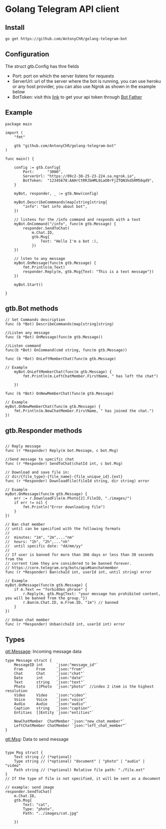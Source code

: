 # Golang Telegram API client

## Install 
```bash
go get https://github.com/AntonyChR/golang-telegram-bot
```

## Configuration

The struct gtb.Config has thre fields
- Port: port on which the server listens for requests
- ServerUrl: url of the server where the bot is running, you can use heroku or any host provider, you can also use Ngrok as shown in the example below
- BotToken:  visit this [link](https://core.telegram.org/bots/tutorial#obtain-your-bot-token) to get your api token through [Bot Father](https://t.me/botfather)

## Example

```golang
package main

import (
	"fmt"

	gtb "github.com/AntonyChR/golang-telegram-bot"
)

func main() {

	config := gtb.Config{
		Port:      "3000",
		ServerUrl: "https://09c2-38-25-23-224.sa.ngrok.io",
		BotToken:  "12345678:AAHrCtRRJbHML0iaO0rFjZTQN3kdSRM56qd9",
	}

	myBot, responder, _ := gtb.New(config)

	myBot.DescribeCommmands(map[string]string{
		"info": "Get info about bot",
	})
	
	// listens for the /info command and responds with a text
	myBot.OnCommand("/info", func(m gtb.Message) {
		responder.SendToChat(
			m.Chat.ID,
			gtb.Msg{
				Text: "Hello I'm a bot :),
			})
	})
	
	// lsten to any message
	myBot.OnMessage(func(m gtb.Message) {
		fmt.Println(m.Text)
		responder.Reply(m, gtb.Msg{Text: "This is a text message"})
	})

	myBot.Start()

}

```

## gtb.Bot methods


```golang
// Set Commands description
func (b *Bot) DescribeCommands(map[string]string)

//Listen any message
func (b *Bot) OnMessage(func(m gtb.Message))

//Listen command
func(b *Bot) OnCommand(cmd string, func(m gtb.Message))

func (b *Bot) OnLeftMemberChat(func(m gtb.Message)

// Example
	myBot.OnLeftMemberChat(func(m gtb.Message) {
		fmt.Println(m.LeftChatMember.FirstName, " has left the chat")

	})

func (b *Bot) OnNewMemberChat(func(m gtb.Message)

// Example
myBot.OnNewMemberChat(func(m gtb.Message) {
	fmt.Println(m.NewChatMember.FirstName, " has joined the chat.")
})
```
## gtb.Responder methods


```golang

// Reply message
func (r *Responder) Reply(m bot.Message, c bot.Msg)

//Send message to specific chat
func (r *Responder) SendToChat(chatId int, c bot.Msg)

// Download and save file in:
// dir/{file_type}-{file_name}-{file_unique_id}.{ext}
func (r *Responder) DownloadFile(fileId string, dir string) error

// Example
myBot.OnMessage(func(m gtb.Message) {
	err := r.DownloadFile(m.Photo[2].FileID, "./images/")
	if err != nil {
		fmt.Println("Error downloading file")
	}
})

// Ban chat member
// until can be specified with the following formats
//
//	minutes: "1m", "2m",..."nm"
//	hours: "1h", "2h",..."nh"
//	until specific date: "dd/mm/yy"
//
// If user is banned for more than 366 days or less than 30 seconds from the
// current time they are considered to be banned forever.
// https://core.telegram.org/bots/api#banchatmember
func (r *Responder) Ban(chaId int, userId int, until string) error

// Example
myBot.OnMessage(func(m gtb.Message) {
	if m.Text == "forbidden phrase" {
		r.Reply(m, gtb.Msg{Text: "your message has prohibited content, you will be banned from the group."})
		r.Ban(m.Chat.ID, m.From.ID, "1m") // banned
	}
})

// Unban chat member
func (r *Responder) Unban(chaId int, userId int) error
```

## Types

[gtl.Message](https://github.com/AntonyChR/golang-telegram-bot/blob/main/entities.go#L10): Incoming message data
```golang
type Message struct {
	MessageID int      `json:"message_id"`
	From      From     `json:"from"`
	Chat      Chat     `json:"chat"`
	Date      int      `json:"date"`
	Text      string   `json:"text"`
	Photo     []Photo  `json:"photo"` //index 2 item is the highest resolution
	Video     Video    `json:"video"`
	Voice     Voice    `json:"voice"`
	Audio     Audio    `json:"audio"`
	Caption   string   `json:"caption"`
	Entities  []Entity `json:"entities"`

	NewChatMember  ChatMember `json:"new_chat_member"`
	LeftChatMember ChatMember `json:"left_chat_member"`
}
```

[gtl.Msg](https://github.com/AntonyChR/golang-telegram-bot/blob/main/Responder.go#L7): Data to send message
```golang

type Msg struct {
	Text string // (*optional)
	Type string // (*optional) "document" | "photo" | "audio" | "video"
	Path string // (*optional) Relative file path: "./file.ext"
}
// If the type of file is not specified, it will be sent as a document

// example: send image
responder.SendToChat(
    m.Chat.ID,
    gtb.Msg{
        Text: "cat",
        Type: "photo",
        Path: "../images/cat.jpg"

    })

```
